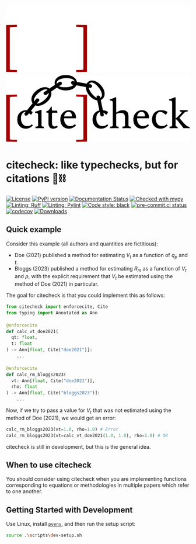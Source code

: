<h1 align="center">
  <img src="doc/source/_static/logo/full_dark.svg#gh-dark-mode-only"><br>
  <img src="doc/source/_static/logo/full_light.svg#gh-light-mode-only"><br>
</h1>

# citecheck: like typechecks, but for citations 📖⛓️

<!-- badges: start -->
[![License](https://img.shields.io/github/license/nathanjmcdougall/citecheck)](https://github.com/nathanjmcdougall/citecheck/blob/main/LICENSE.txt)
[![PyPI version](https://badge.fury.io/py/citecheck.svg)](https://badge.fury.io/py/citecheck)
[![Documentation Status](https://readthedocs.org/projects/citecheck/badge/?version=latest)](https://citecheck.readthedocs.io/en/latest/?badge=latest)
[![Checked with mypy](https://www.mypy-lang.org/static/mypy_badge.svg)](https://mypy-lang.org/)
[![Linting: Ruff](https://img.shields.io/badge/linting-ruff-yellowgreen)](https://github.com/charliermarsh/ruff)
[![Linting: Pylint](https://img.shields.io/badge/linting-pylint-yellowgreen)](https://github.com/PyCQA/pylint)
[![Code style: black](https://img.shields.io/badge/code%20style-black-000000.svg)](https://github.com/psf/black)
[![pre-commit.ci status](https://results.pre-commit.ci/badge/github/nathanjmcdougall/citecheck/main.svg)](https://results.pre-commit.ci/latest/github/nathanjmcdougall/citecheck/main)
[![codecov](https://codecov.io/gh/nathanjmcdougall/citecheck/branch/develop/graph/badge.svg?token=OUHWT2NL8O)](https://codecov.io/gh/nathanjmcdougall/citecheck)
[![Downloads](https://static.pepy.tech/badge/citecheck)](https://pepy.tech/project/citecheck)
<!-- badges: end -->

## Quick example

Consider this example (all authors and quantities are fictitious):

- Doe (2021) published a method for estimating $V_t$ as a function of $q_p$ and $t$.
- Bloggs (2023) published a method for estimating $R_m$ as a function of $V_t$ and
  $\rho$, with the explicit requirement that $V_t$ be estimated using the method of
  Doe (2021) in particular.

The goal for citecheck is that you could implement this as follows:

```Python
from citecheck import enforcecite, Cite
from typing import Annotated as Ann

@enforcecite
def calc_vt_doe2021(
  qt: float,
  t: float
) -> Ann[float, Cite("doe2021")]:
    ...

@enforcecite
def calc_rm_bloggs2023(
  vt: Ann[float, Cite("doe2021")],
  rho: float
) -> Ann[float, Cite("bloggs2023")]:
    ...
```

Now, if we try to pass a value for $V_t$ that was not estimated using the method of Doe
(2021), we would get an error:

```Python
calc_rm_bloggs2023(vt=1.0, rho=1.0) # Error
calc_rm_bloggs2023(vt=calc_vt_doe2021(1.0, 1.0), rho=1.0) # OK
```

citecheck is still in development, but this is the general idea.

## When to use citecheck

You should consider using citecheck when you are implementing functions corresponding to
equations or methodologies in multiple papers which refer to one another.

## Getting Started with Development

Use Linux, install [`pyenv`](https://github.com/pyenv/pyenv), and then run the setup
script:

```bash
source .\scripts\dev-setup.sh
```
